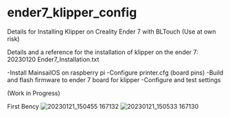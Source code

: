 # ender7_klipper_config
Details for Installing Klipper on Creality Ender 7 with BLTouch
(Use at own risk)

Details and a reference for the installation of klipper on the ender 7:
20230120 Ender7_Installation.txt

 -Install MainsailOS on raspberry pi
 -Configure printer.cfg (board pins)
 -Build and flash firmware to ender 7 board for klipper
 -Configure and test settings
 
 (Work in Progress)
 
 First Bency
![20230121_150455 167132](https://user-images.githubusercontent.com/121613362/213863452-1865b6c5-bf65-48be-adda-00ca4e97676e.jpg)
![20230121_150533 167130](https://user-images.githubusercontent.com/121613362/213863458-201dbd82-3e40-40df-90d4-883b426c66c4.jpg)
